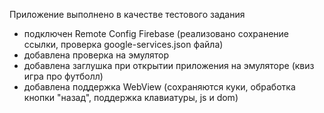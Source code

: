 Приложение выполнено в качестве тестового задания
- подключен Remote Config Firebase (реализовано сохранение ссылки, проверка google-services.json файла)
- добавлена проверка на эмулятор 
- добавлена заглушка при открытии приложения на эмуляторе (квиз игра про футболл)
- добавлена поддержка WebView (сохраняются куки, обработка кнопки "назад", поддержка клавиатуры, js и dom)
